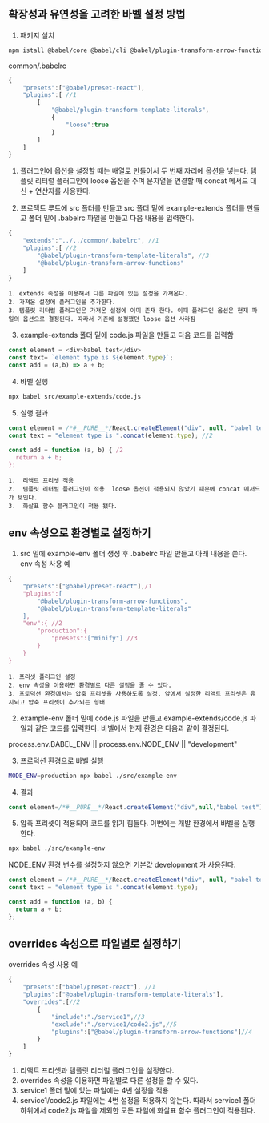 ## 확장성과 유연성을 고려한 바벨 설정 방법

1. 패키지 설치
```bash
npm istall @babel/core @babel/cli @babel/plugin-transform-arrow-functions @babel/plugin-transform-template-litterals @babel/preset-react babel-preset-minify
```

common/.babelrc
```javascript
{
    "presets":["@babel/preset-react"],
    "plugins":[ //1
        [
            "@babel/plugin-transform-template-literals",
            {
                "loose":true
            }
        ]
    ]
}
```

1. 플러그인에 옵션을 설정할 때는 배열로 만들어서 두 번째 자리에 옵션을 넣는다.
템플릿 리터럴 플러그인에 loose 옵션을 주며 문자열을 연결할 때 concat 메서드 대신 + 연산자를 사용한다.


2. 프로젝트 루트에 src 폴더를 만들고 src 폴더 밑에 example-extends 폴더를 만들고 폴더 밑에 .babelrc 파일을 만들고 다음 내용을 입력한다.

```javascript
{
    "extends":"../../common/.babelrc", //1
    "plugins":[ //2
        "@babel/plugin-transform-template-literals", //3
        "@babel/plugin-transform-arrow-functions"
    ]
}
```

    1. extends 속성을 이용해서 다른 파일에 있는 설정을 가져온다.
    2. 가져온 설정에 플러그인을 추가한다. 
    3. 템플릿 리터럴 플러그인은 가져온 설정에 이미 존재 한다. 이때 플러그인 옵션은 현재 파일의 옵션으로 결정된다. 따라서 기존에 설정했던 loose 옵션 사라짐

3. example-extends 폴더 밑에 code.js 파일을 만들고 다음 코드를 입력함

```javascript
const element = <div>babel test</div>
const text= `element type is ${element.type}`;
const add = (a,b) => a + b;
```

4. 바벨 실행
```bash
npx babel src/example-extends/code.js
```

5. 실행 결과
```javascript
const element = /*#__PURE__*/React.createElement("div", null, "babel test"); //1
const text = "element type is ".concat(element.type); //2

const add = function (a, b) { /2
  return a + b;
};
```

    1.  리액트 프리셋 적용
    2.  템플릿 리터럴 플러그인이 적용  loose 옵션이 적용되지 않았기 때문에 concat 메서드가 보인다.
    3.  화살표 함수 플러그인이 적용 됐다.
    
## env 속성으로 환경별로 설정하기

1. src 밑에 example-env 폴더 생성 후 .babelrc 파일 만들고 아래 내용을 쓴다.
env 속성 사용 예
```javascript
{
    "presets":["@babel/preset-react"],/1
    "plugins":[ 
        "@babel/plugin-transform-arrow-functions", 
        "@babel/plugin-transform-template-literals"
    ],
    "env":{ //2
        "production":{
            "presets":["minify"] //3
        }
    }
}

```
    1. 프리셋 플러그인 설정
    2. env 속성을 이용하면 환경별로 다른 설정을 줄 수 있다.
    3. 프로덕션 환경에서는 압축 프리셋을 사용하도록 설정. 앞에서 설정한 리액트 프리셋은 유지되고 압축 프리셋이 추가되는 형태

2. example-env 폴더 밑에 code.js 파일을 만들고 example-extends/code.js 파일과 같은 코드를 입력한다.
바벨에서 현재 환경은 다음과 같이 결정된다.

process.env.BABEL_ENV || process.env.NODE_ENV || "development"

3. 프로덕션 환경으로 바벨 실행
```bash
MODE_ENV=production npx babel ./src/example-env
```

4. 결과
```javascript
const element=/*#__PURE__*/React.createElement("div",null,"babel test"),text="element type is ".concat(element.type),add=function(c,a){return c+a};
```

5. 압축 프리셋이 적용되어 코드를 읽기 힘들다. 이번에는 개발 환경에서 바벨을 실행한다.
```bash
npx babel ./src/example-env
```
NODE_ENV 환경 변수를 설정하지 않으면 기본값 development 가 사용된다.

```javascript
const element = /*#__PURE__*/React.createElement("div", null, "babel test");
const text = "element type is ".concat(element.type);

const add = function (a, b) {
  return a + b;
};
```
## overrides 속성으로 파일별로 설정하기
overrides 속성 사용 예
```javascript
{
    "presets":["babel/preset-react"], //1
    "plugins":["@babel/plugin-transform-template-literals"],
    "overrides":[//2
        {
            "include":"./service1",//3
            "exclude":"./service1/code2.js",//5
            "plugins":["@babel/plugin-transform-arrow-functions"]//4
        }
    ]
}

```
1. 리액트 프리셋과 템플릿 리터럴 플러그인을 설정한다.
2. overrides 속성을 이용하면 파일별로 다른 설정을 할 수 있다.
3. service1 폴더 밑에 있는 파일에는 4번 설정을 적용
5. service1/code2.js 파일에는 4번 설정을 적용하지 않는다. 
따라서 service1 폴더 하위에서 code2.js 파일을 제외한 모든 파일에 화살표 함수 플러그인이 적용된다.

